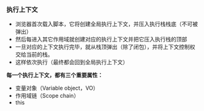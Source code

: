 ### 执行上下文
- 浏览器首次载入脚本，它将创建全局执行上下文，并压入执行栈栈底（不可被弹出）
- 然后每进入其它作用域就创建对应的执行上下文并把它压入执行栈的顶部
- 一旦对应的上下文执行完毕，就从栈顶弹出（除了闭包），并将上下文控制权交给当前的栈。
- 这样依次执行（最终都会回到全局执行上下文）

**每一个执行上下文，都有三个重要属性：**
- 变量对象（Variable object，VO）
- 作用域链（Scope chain）
- this
